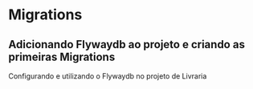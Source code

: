 # Migrations

## Adicionando Flywaydb ao projeto e criando as primeiras Migrations

Configurando e utilizando o Flywaydb no projeto de Livraria

